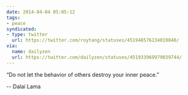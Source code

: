 ```yaml
---
date: 2014-04-04 05:05:12
tags:
- peace
syndicated:
- type: twitter
  url: https://twitter.com/roytang/statuses/451948576134819840/
via:
  name: dailyzen
  url: https://twitter.com/dailyzen/statuses/451933969979039744/
---
```


“Do not let the behavior of others destroy your inner peace.”

-- Dalai Lama